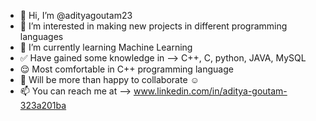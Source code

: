 - 👋 Hi, I’m @adityagoutam23
- 👀 I’m interested in making new projects in different programming languages
- 🌱 I’m currently learning Machine Learning
- ✅ Have gained some knowledge in --> C++, C, python, JAVA, MySQL
- 😌 Most comfortable in C++ programming language
- 💞 Will be more than happy to collaborate ☺️
- 📫 You can reach me at --> www.linkedin.com/in/aditya-goutam-323a201ba
